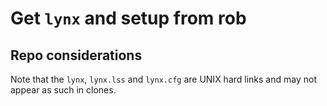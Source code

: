 # Get `lynx` and setup from rob

## Repo considerations

Note that the `lynx`, `lynx.lss` and `lynx.cfg` are UNIX hard links and may not appear as such in clones.

